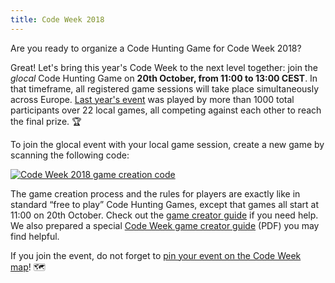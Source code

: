 ```yaml
---
title: Code Week 2018
---
```


<p class="lead">
Are you ready to organize a Code Hunting Game for Code&nbsp;Week&nbsp;2018?
</p>

Great!
Let's bring this year's Code&nbsp;Week to the next level together: join the *glocal* Code Hunting Game on **20th October, from 11:00 to 13:00 CEST**.
In that timeframe, all registered game sessions will take place simultaneously across Europe.
[Last year's event](http://blog.codeweek.eu/post/166975540609/the-codehunting-game-more-than-1000-people) was played by more than 1000&nbsp;total participants over 22&nbsp;local games, all competing against each other to reach the final prize.&nbsp;🏆

To join the glocal event with your local game session, create a new game by scanning the following code:

<div class="picture">
    <a href="https://t.me/treasurehuntbot?start=codeweek2018">
        <img src="/assets/images/qrcode-codeweek-2018.png" alt="Code Week 2018 game creation code" />
    </a>
</div>

The game creation process and the rules for players are exactly like in standard “free to play” Code Hunting Games, except that games all start at 11:00 on 20th October.
Check out the [game creator guide](/en/game-creation) if you need help.
We also prepared a special [Code&nbsp;Week game creator guide](https://s3-eu-west-1.amazonaws.com/codeweek-s3/docs/CodeWeek+2018+Code+Hunting+Games+guide.pdf)&nbsp;(PDF) you may find helpful.

If you join the event, do not forget to [pin your event on the Code&nbsp;Week map](https://codeweek.eu/events)!&nbsp;🗺
